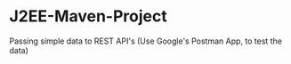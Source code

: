 # J2EE-Maven-Project
Passing simple data to REST API's (Use Google's Postman App, to test the data)
